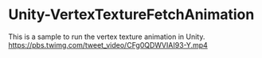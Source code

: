 # Unity-VertexTextureFetchAnimation
This is a sample to run the vertex texture animation in Unity.
<https://pbs.twimg.com/tweet_video/CFg0QDWVIAI93-Y.mp4>
